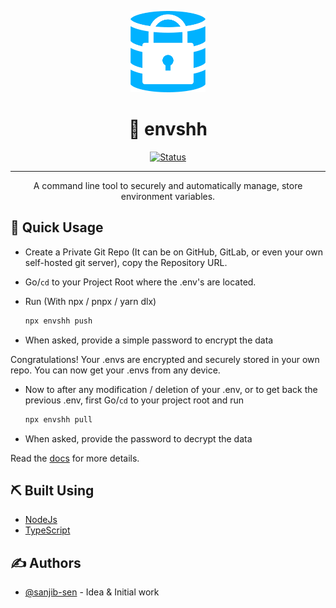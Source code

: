 <p align="center">
  <a href="" rel="noopener">
 <img width="120px" height="130px" src="/docs/src/assets/logo_blue.png" alt="envshh"></a>
</p>

<h1 align="center">🤫 envshh</h1>

<div align="center">

[![Status](https://img.shields.io/badge/status-active-success.svg)]()

</div>

---

<p align="center"> A command line tool to securely and automatically manage, store environment variables.
    <br>
</p>

## 🧐 Quick Usage

- Create a Private Git Repo (It can be on GitHub, GitLab, or even your own self-hosted git server), copy the Repository URL.
- Go/`cd` to your Project Root where the .env's are located.
- Run (With npx / pnpx / yarn dlx)

  ```sh
  npx envshh push
  ```

- When asked, provide a simple password to encrypt the data

Congratulations! Your .envs are encrypted and securely stored in your own repo. You can now get your .envs from any device.

- Now to after any modification / deletion of your .env, or to get back the previous .env, first Go/`cd` to your project root and run

  ```sh
  npx envshh pull
  ```

- When asked, provide the password to decrypt the data

Read the [docs](https://envshh.js.org) for more details.

## ⛏️ Built Using

- [NodeJs](https://nodejs.org/en/)
- [TypeScript](https://www.typescriptlang.org/)

## ✍️ Authors

- [@sanjib-sen](https://github.com/sanjib-sen) - Idea & Initial work
